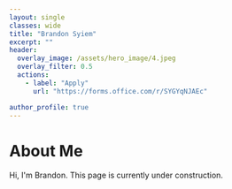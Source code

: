```yaml
---
layout: single
classes: wide
title: "Brandon Syiem"
excerpt: ""
header:
  overlay_image: /assets/hero_image/4.jpeg
  overlay_filter: 0.5
  actions:
    - label: "Apply"
      url: "https://forms.office.com/r/SYGYqNJAEc"

author_profile: true
---
```


# About Me

Hi, I'm Brandon. This page is currently under construction. 
